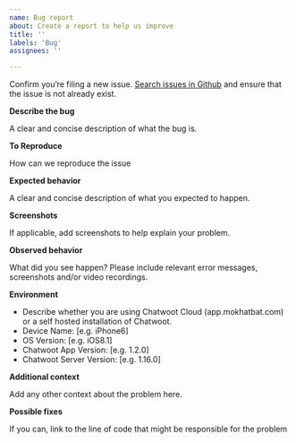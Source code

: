 ```yaml
---
name: Bug report
about: Create a report to help us improve
title: ''
labels: 'Bug'
assignees: ''

---
```


Confirm you’re filing a new issue. [Search issues in Github](https://github.com/chatwoot/chatwoot-mobile-app/issues) and ensure that the issue is not already exist.

**Describe the bug**

A clear and concise description of what the bug is.


**To Reproduce**

How can we reproduce the issue

**Expected behavior**

A clear and concise description of what you expected to happen.

**Screenshots**

If applicable, add screenshots to help explain your problem.

**Observed behavior**

What did you see happen? Please include relevant error messages, screenshots and/or video recordings.

**Environment**

  - Describe whether you are using Chatwoot Cloud (app.mokhatbat.com) or a self hosted installation of Chatwoot.
  - Device Name:  [e.g. iPhone6]
  - OS Version: [e.g. iOS8.1]
  - Chatwoot App Version: [e.g. 1.2.0]
  - Chatwoot Server Version: [e.g. 1.16.0]

**Additional context**

Add any other context about the problem here.

**Possible fixes**

If you can, link to the line of code that might be responsible for the problem